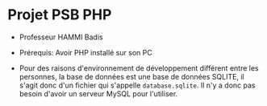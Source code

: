 # Projet PSB PHP
* Professeur HAMMI Badis

* Prérequis: Avoir PHP installé sur son PC
* Pour des raisons d'environnement de développement différent entre les personnes, la base de données est une base de données SQLITE, il s'agit donc d'un fichier qui s'appelle `database.sqlite`. Il n'y a donc pas besoin d'avoir un serveur MySQL pour l'utiliser.
